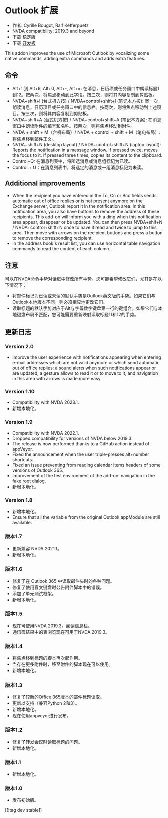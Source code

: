 # Outlook 扩展 #

* 作者: Cyrille Bougot, Ralf Kefferpuetz
* NVDA compatibility: 2019.3 and beyond
* 下载 [稳定版][1]
* 下载 [开发板][2]

This addon improves the use of Microsoft Outlook by vocalizing some native
commands, adding extra commands and adds extra features.

## 命令

* Alt+1 到 Alt+9, Alt+0, Alt+-, Alt+=:
  在消息，日历项或任务窗口中朗读标题1到12。按两次，将焦点移动到此字段。按三次，则将其内容复制到剪贴板。
* NVDA+shift+I (台式机方按) / NVDA+control+shift+I (笔记本方按):
  案一次，朗读消息，日历项目或任务窗口中的信息栏。按两次，则将焦点移动到上述项目。按三次，则将其内容复制到剪贴板。
* NVDA+shift+A (台式机方按) / NVDA+control+shift+A (笔记本方案):
  在消息窗口中朗读附件的编号和名称。按两次，则将焦点移动到附件。
* NVDA + shift + M（台机布局）/ NVDA + control + shift + M（笔电布局）：将焦点移到邮件正文。
* NVDA+shift+N (desktop layout) / NVDA+control+shift+N (laptop layout):
  Reports the notification in a message window. If pressed twice, moves the
  focus to it. If pressed three times, copies its content to the clipboard.
* Control+Q: 在消息列表中，将所选消息或消息组标记为已读。
* Control + U：在消息列表中，将选定的消息或一组消息标记为未读。

## Additional improvements

* When the recipient you have entered in the To, Cc or Bcc fields sends
  automatic out of office replies or is not present anymore on the Exchange
  server, Outlook report it in the notification area. In this notification
  area, you also have buttons to remove the address of these recipients.
  This add-on will inform you with a ding when this notification area
  appear, disappear or be updated. You can then press NVDA+shif+N /
  NVDA+control+shift+N once to have it read and twice to jump to this
  area. Then move with arrows on the recipient buttons and press a button to
  remove the corresponding recipient.
* In the address book's result list, you can use horizontal table navigation
  commands to read the content of each column.
  
## 注意

可以在NVDA命令手势对话框中修改所有手势。您可能希望修改它们，尤其是在以下情况下：

* 将邮件标记为已读或未读的默认手势是Outlook英文版的手势。如果它们与Outlook本地版本不同，则必须相应地更改它们。
* 读取标题的默认手势对应于Alt与字母数字键盘第一行的键组合。如果它们与本地键盘布局不匹配，您可能需要重新映射读取标题11和12的手势。

## 更新日志

### Version 2.0

* Improve the user experience with notifications appearing when entering
  e-mail addresses which are not valid anymore or which send automatic out
  of office replies: a sound alerts when such notifications appear or are
  updated, a gesture allows to read it or to move to it, and navigation in
  this area with arrows is made more easy.

### Version 1.10

* Compatibility with NVDA 2023.1.
* 新增本地化。

### Version 1.9

* Compatibility with NVDA 2022.1.
* Dropped compatibility for versions of NVDA below 2019.3.
* The release is now performed thanks to a GitHub action instead of
  appVeyor.
* Fixed the announcement when the user triple-presses alt+number shortcuts.
* Fixed an issue preventing from reading calendar items headers of some
  versions of Outlook 365.
* Improvement of the test environment of the add-on: navigation in the fake
  root dialog.
* 新增本地化。

### Version 1.8

* 新增本地化。
* Ensure that all the variable from the original Outlook appModule are still
  available.

### 版本1.7

* 更新兼容 NVDA 2021.1。
* 新增本地化。

### 版本1.6

* 修复了在 Outlook 365 中读取邮件头时的各种问题。
* 修复了使用盲文键盘时公告附件脚本中的错误。
* 添加了单元测试框架。
* 新增本地化。

### 版本1.5

* 现在可使用NVDA 2019.3。阅读信息栏。
* 通讯簿结果中的表浏览现在可用于NVDA 2019.3。

### 版本1.4

* 将焦点移到标题的脚本再次起作用。
* 当存在更多附件时，移至附件的脚本现在可以使用。
* 新增本地化。

### 版本1.3

* 修复了较新的Office 365版本的邮件标题读取。
* 更新以支持（兼容Python 2和3）。
* 新增本地化。
* 现在使用appveyor进行发布。

### 版本1.2

* 修复了转发会议时读取标题的问题。
* 新增本地化。

### 版本1.1

* 新增本地化。

### 版本1.0

* 发布初始版。

[[!tag dev stable]]

[1]: https://addons.nvda-project.org/files/get.php?file=outlookextended

[2]: https://addons.nvda-project.org/files/get.php?file=outlookextended-dev
